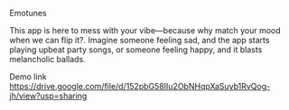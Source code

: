 Emotunes <br />

This app is here to mess with your vibe—because why match your mood when we can flip it?.
Imagine someone feeling sad, and the app starts playing upbeat party songs, or someone feeling happy, and it blasts melancholic ballads. <br />
 

 Demo link <br />
https://drive.google.com/file/d/152pbG58IIu2ObNHqpXaSuyb1RvQog-jh/view?usp=sharing

